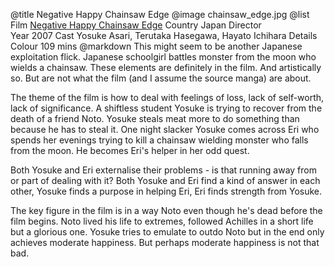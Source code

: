 @title		Negative Happy Chainsaw Edge
@image		chainsaw_edge.jpg
@list
Film		[Negative Happy Chainsaw Edge](https://www.imdb.com/title/tt1024856/)
Country		Japan
Director		
Year		2007
Cast		Yosuke Asari, Terutaka Hasegawa, Hayato Ichihara
Details		Colour 109 mins
@markdown
This might seem to be another Japanese exploitation flick.  Japanese schoolgirl
battles monster from the moon who wields a chainsaw.  These elements are
definitely in the film.  And artistically so.  But are not what the film
(and I assume the source manga) are about.

The theme of the film is how to deal with feelings of loss, lack of
self-worth, lack of significance.  A shiftless student Yosuke is trying
to recover from the death of a friend Noto.  Yosuke steals meat more
to do something than because he has to steal it.  One night slacker
Yosuke comes across Eri who spends her evenings trying to kill a
chainsaw wielding monster who falls from the moon.  He becomes
Eri's helper in her odd quest.

Both Yosuke and Eri externalise their problems - is that running
away from or part of dealing with it?  Both Yosuke and Eri find a kind of answer
in each other, Yosuke finds a purpose in helping Eri, Eri finds
strength from Yosuke.

The key figure in the film is in a way Noto even though he's dead
before the film begins.  Noto lived his life to extremes, followed
Achilles in a short life but a glorious one.  Yosuke tries to
emulate to outdo Noto but in the end only achieves moderate
happiness.  But perhaps moderate happiness is not that bad.
